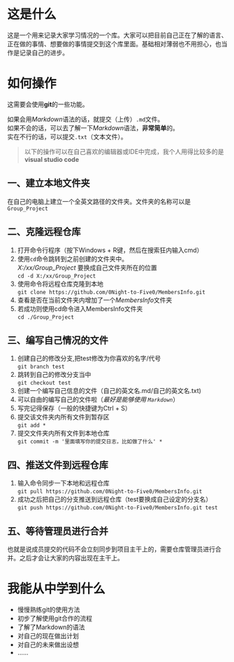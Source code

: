 # 这是什么
这是一个用来记录大家学习情况的一个库。大家可以把目前自己正在了解的语言、正在做的事情、想要做的事情提交到这个库里面。基础相对薄弱也不用担心，也当作是记录自己的进步。

# 如何操作
这需要会使用**git**的一些功能。<br>

如果会用*Markdown*语法的话，就提交（上传）`.md`文件。<br>
如果不会的话，可以去了解一下*Markdown*语法，**非常简单**的。<br>
实在不行的话，可以提交`.txt`（文本文件）。

>以下的操作可以在自己喜欢的编辑器或IDE中完成，我个人用得比较多的是**visual studio code**

## 一、建立本地文件夹
在自己的电脑上建立一个全英文路径的文件夹。文件夹的名称可以是`Group_Project`

## 二、克隆远程仓库
1. 打开命令行程序（按下Windows + R键，然后在搜索狂内输入cmd）
2. 使用`cd`命令跳转到之前创建的文件夹中。<br>
   *X:/xx/Group_Project* 要换成自己文件夹所在的位置<br>
`cd -d X:/xx/Group_Project`
3. 使用命令将远程仓库克隆到本地<br>
`git clone https://github.com/0Night-to-Five0/MembersInfo.git`
4. 查看是否在当前文件夹内增加了一个*MembersInfo*文件夹
5. 若成功则使用cd命令进入MembersInfo文件夹<br>
   `cd ./Group_Project`

## 三、编写自己情况的文件
1. 创建自己的修改分支,把test修改为你喜欢的名字/代号<br>
   `git branch test`
2. 跳转到自己的修改分支当中<br>
   `git checkout test`
3. 创建一个编写自己信息的文件（自己的英文名.md/自己的英文名.txt)
4. 可以自由的编写自己的文件啦（*最好是能够使用 `Markdown`*）
5. 写完记得保存（一般的快捷键为Ctrl + S）
6. 提交该文件夹内所有文件到暂存区<br>
   `git add *`
7. 提交文件夹内所有文件到本地仓库<br>
   `git commit -m '里面填写你的提交日志，比如做了什么' *`

## 四、推送文件到远程仓库
1. 输入命令同步一下本地和远程仓库<br>
   `git pull https://github.com/0Night-to-Five0/MembersInfo.git`
2. 成功之后把自己的分支推送到远程仓库（test要换成自己设定的分支名）<br>
   `git push https://github.com/0Night-to-Five0/MembersInfo.git test`

## 五、等待管理员进行合并
也就是说成员提交的代码不会立刻同步到项目主干上的，需要仓库管理员进行合并。之后才会让大家的内容出现在主干上。

# 我能从中学到什么
- 慢慢熟练git的使用方法
- 初步了解使用git合作的流程
- 了解了Markdown的语法
- 对自己的现在做出计划
- 对自己的未来做出设想
- ……